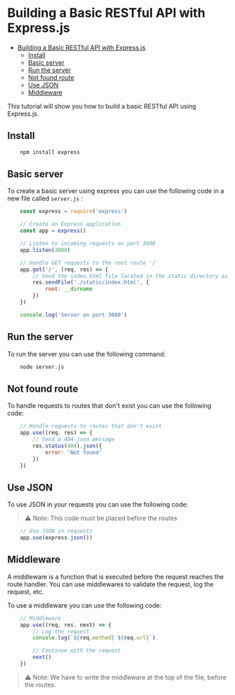 # Building a Basic RESTful API with Express.js
- [Building a Basic RESTful API with Express.js](#building-a-basic-restful-api-with-expressjs)
  - [Install](#install)
  - [Basic server](#basic-server)
  - [Run the server](#run-the-server)
  - [Not found route](#not-found-route)
  - [Use JSON](#use-json)
  - [Middleware](#middleware)

This tutorial will show you how to build a basic RESTful API using Express.js.

## Install

```bash
    npm install express
```

## Basic server

To create a basic server using express you can use the following code in a new file called `server.js` :

```javascript
    const express = require('express')

    // Create an Express application
    const app = express()

    // Listen to incoming requests on port 3000
    app.listen(3000)

    // Handle GET requests to the root route '/'
    app.get('/', (req, res) => {
        // Send the index.html file located in the static directory as the response
        res.sendFile('./static/index.html', {
            root: __dirname
        })
    })

    console.log('Server on port 3000')

```

## Run the server

To run the server you can use the following command:

```bash
    node server.js
```

## Not found route

To handle requests to routes that don't exist you can use the following code:

```javascript
    // Handle requests to routes that don't exist
    app.use((req, res) => {
        // Send a 404 json message
        res.status(404).json({
            error: 'Not found'
        })
    })
```

## Use JSON

To use JSON in your requests you can use the following code:

> ⚠️ Note: This code must be placed before the routes

```javascript
    // Use JSON in requests
    app.use(express.json())
```

## Middleware

A middleware is a function that is executed before the request reaches the route handler. You can use middlewares to validate the request, log the request, etc.

To use a middleware you can use the following code:

```javascript
    // Middleware
    app.use((req, res, next) => {
        // Log the request
        console.log(`${req.method} ${req.url}`)

        // Continue with the request
        next()
    })
```

> ⚠️ Note: We have to write the middleware at the top of the file, before the routes.